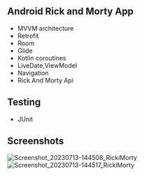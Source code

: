 ## Android Rick and Morty App
- MVVM architecture
- Retrofit
- Room
- Glide
- Kotlin coroutines
- LiveDate,ViewModel
- Navigation
- Rick And Morty Api 
## Testing
  - JUnit
## Screenshots
![Screenshot_20230713-144508_RickiMorty](https://github.com/wanyoike-dennis/RickiMorty/assets/43774793/e5a61f81-cdde-48cb-b995-2c1da7c90d59)
![Screenshot_20230713-144517_RickiMorty](https://github.com/wanyoike-dennis/RickiMorty/assets/43774793/e1aa6af1-5bc7-4458-9302-b318ee08b0c6)

